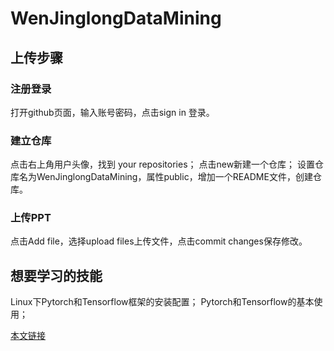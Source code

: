 # WenJinglongDataMining
## 上传步骤
### 注册登录
打开github页面，输入账号密码，点击sign in 登录。
### 建立仓库
点击右上角用户头像，找到 your repositories；
点击new新建一个仓库；
设置仓库名为WenJinglongDataMining，属性public，增加一个README文件，创建仓库。
### 上传PPT
点击Add file，选择upload files上传文件，点击commit changes保存修改。

## 想要学习的技能
Linux下Pytorch和Tensorflow框架的安装配置；
Pytorch和Tensorflow的基本使用；


[本文链接](https://github.com/jlong7398/WenJinglongDataMining)

